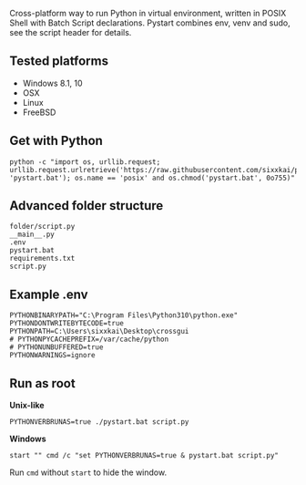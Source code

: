 Cross-platform way to run Python in virtual environment, written in POSIX Shell with Batch Script declarations. Pystart combines env, venv and sudo, see the script header for details.

## Tested platforms
* Windows 8.1, 10
* OSX
* Linux
* FreeBSD

## Get with Python

```shell
python -c "import os, urllib.request; urllib.request.urlretrieve('https://raw.githubusercontent.com/sixxkai/pystart/master/pystart.bat', 'pystart.bat'); os.name == 'posix' and os.chmod('pystart.bat', 0o755)"
```

## Advanced folder structure

```
folder/script.py
__main__.py
.env
pystart.bat
requirements.txt
script.py
```

## Example .env

```env
PYTHONBINARYPATH="C:\Program Files\Python310\python.exe"
PYTHONDONTWRITEBYTECODE=true
PYTHONPATH=C:\Users\sixxkai\Desktop\crossgui
# PYTHONPYCACHEPREFIX=/var/cache/python
# PYTHONUNBUFFERED=true
PYTHONWARNINGS=ignore
```

## Run as root

**Unix-like**
```shell
PYTHONVERBRUNAS=true ./pystart.bat script.py
```

**Windows**
```batch
start "" cmd /c "set PYTHONVERBRUNAS=true & pystart.bat script.py"
```

Run `cmd` without `start` to hide the window.
